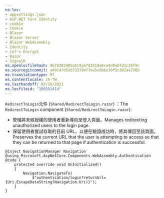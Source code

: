 ```yaml
---
no-loc:
- appsettings.json
- ASP.NET Core Identity
- cookie
- Cookie
- Blazor
- Blazor Server
- Blazor WebAssembly
- Identity
- Let's Encrypt
- Razor
- SignalR
ms.openlocfilehash: 9b7b302485a5c9ab7d1b1da6ce4d8ab7d1c26f9c
ms.sourcegitcommit: a49c47d5a573379effee5c6b6e36f5c302aa756b
ms.translationtype: MT
ms.contentlocale: zh-TW
ms.lasthandoff: 02/16/2021
ms.locfileid: "100551414"
---
```

<span data-ttu-id="fb321-101">`RedirectToLogin`元件 (`Shared/RedirectToLogin.razor`) ：</span><span class="sxs-lookup"><span data-stu-id="fb321-101">The `RedirectToLogin` component (`Shared/RedirectToLogin.razor`):</span></span>

* <span data-ttu-id="fb321-102">管理將未經授權的使用者重新導向至登入頁面。</span><span class="sxs-lookup"><span data-stu-id="fb321-102">Manages redirecting unauthorized users to the login page.</span></span>
* <span data-ttu-id="fb321-103">保留使用者嘗試存取的目前 URL，以便在驗證成功時，將其傳回至該頁面。</span><span class="sxs-lookup"><span data-stu-id="fb321-103">Preserves the current URL that the user is attempting to access so that they can be returned to that page if authentication is successful.</span></span>

```razor
@inject NavigationManager Navigation
@using Microsoft.AspNetCore.Components.WebAssembly.Authentication
@code {
    protected override void OnInitialized()
    {
        Navigation.NavigateTo(
            $"authentication/login?returnUrl={Uri.EscapeDataString(Navigation.Uri)}");
    }
}
```
